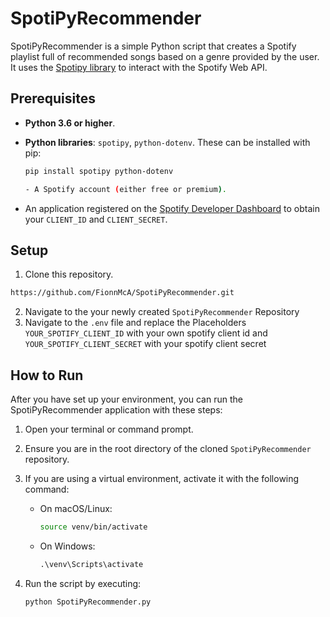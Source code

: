 # SpotiPyRecommender

SpotiPyRecommender is a simple Python script that creates a Spotify playlist full of recommended songs based on a genre provided by the user. It uses the [Spotipy library](https://spotipy.readthedocs.io/en/2.22.1/) to interact with the Spotify Web API.

## Prerequisites

- **Python 3.6 or higher**.
- **Python libraries**: `spotipy`, `python-dotenv`. These can be installed with pip:
  
  ```bash
  pip install spotipy python-dotenv

  - A Spotify account (either free or premium).

- An application registered on the [Spotify Developer Dashboard](https://developer.spotify.com/dashboard) to obtain your `CLIENT_ID` and `CLIENT_SECRET`.

## Setup
1. Clone this repository.
```bash
https://github.com/FionnMcA/SpotiPyRecommender.git
```
2. Navigate to the your newly created ```SpotiPyRecommender``` Repository
3. Navigate to the `.env` file and replace the Placeholders ```YOUR_SPOTIFY_CLIENT_ID``` with your own spotify client id and ```YOUR_SPOTIFY_CLIENT_SECRET``` with your spotify client secret

## How to Run

After you have set up your environment, you can run the SpotiPyRecommender application with these steps:

1. Open your terminal or command prompt.

2. Ensure you are in the root directory of the cloned `SpotiPyRecommender` repository.

3. If you are using a virtual environment, activate it with the following command:

   - On macOS/Linux:
     ```bash
     source venv/bin/activate
     ```

   - On Windows:
     ```cmd
     .\venv\Scripts\activate
     ```

4. Run the script by executing:

   ```bash
   python SpotiPyRecommender.py
   ```


